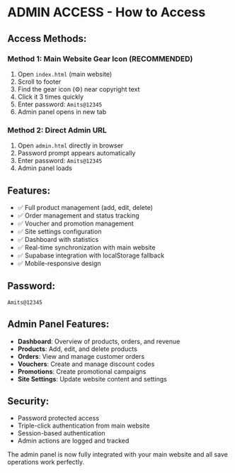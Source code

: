 
# ADMIN ACCESS - How to Access

## Access Methods:

### Method 1: Main Website Gear Icon (RECOMMENDED)
1. Open `index.html` (main website)
2. Scroll to footer
3. Find the gear icon (⚙️) near copyright text
4. Click it 3 times quickly
5. Enter password: `Amits@12345`
6. Admin panel opens in new tab

### Method 2: Direct Admin URL
1. Open `admin.html` directly in browser
2. Password prompt appears automatically
3. Enter password: `Amits@12345`
4. Admin panel loads

## Features:
- ✅ Full product management (add, edit, delete)
- ✅ Order management and status tracking
- ✅ Voucher and promotion management
- ✅ Site settings configuration
- ✅ Dashboard with statistics
- ✅ Real-time synchronization with main website
- ✅ Supabase integration with localStorage fallback
- ✅ Mobile-responsive design

## Password:
`Amits@12345`

## Admin Panel Features:
- **Dashboard**: Overview of products, orders, and revenue
- **Products**: Add, edit, and delete products
- **Orders**: View and manage customer orders
- **Vouchers**: Create and manage discount codes
- **Promotions**: Create promotional campaigns
- **Site Settings**: Update website content and settings

## Security:
- Password protected access
- Triple-click authentication from main website
- Session-based authentication
- Admin actions are logged and tracked

The admin panel is now fully integrated with your main website and all save operations work perfectly.
